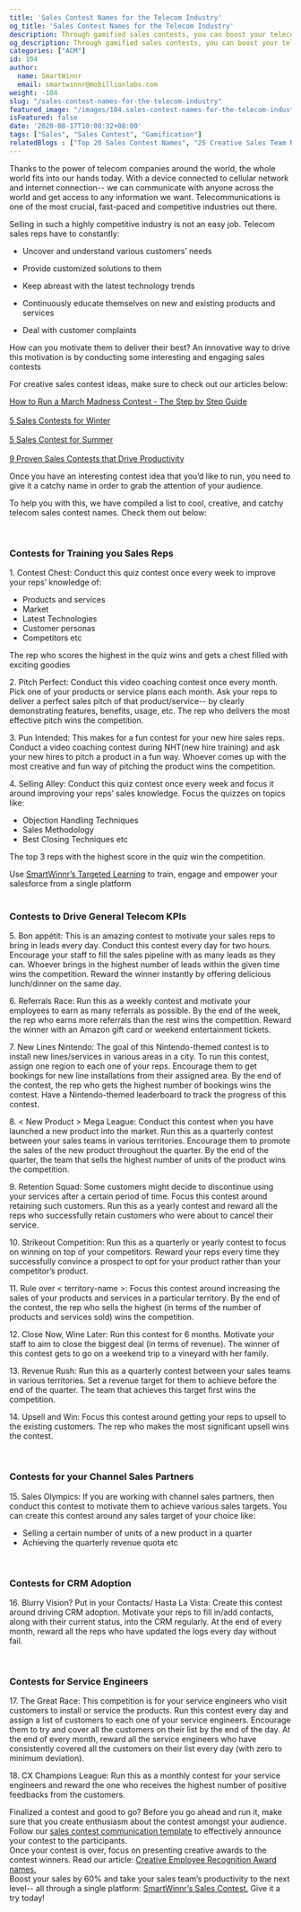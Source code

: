 ```yaml
---
title: 'Sales Contest Names for the Telecom Industry'
og_title: 'Sales Contest Names for the Telecom Industry'
description: Through gamified sales contests, you can boost your telecom sales by 60% and take your sales team’s productivity to the next level. Looking for cool, creative and catchy telecom sales contest names?
og_description: Through gamified sales contests, you can boost your telecom sales by 60% and take your sales team’s productivity to the next level. Looking for cool, creative and catchy telecom sales contest names?
categories: ["ACM"]
id: 104
author:
  name: SmartWinnr
  email: smartwinnr@mobillionlabs.com
weight: -104
slug: "/sales-contest-names-for-the-telecom-industry"
featured_image: "/images/104.sales-contest-names-for-the-telecom-industry.jpg"
isFeatured: false
date: '2020-08-17T10:00:32+08:00'
tags: ["Sales", "Sales Contest", "Gamification"]
relatedBlogs : ["Top 20 Sales Contest Names", "25 Creative Sales Team Names", "23 Sales incentive ideas to keep your sales team motivated", "Sales Contest Communication Template", "Creative Employee Recognition Award Names", "How to Launch a Sales Contest"]
---
```


Thanks to the power of telecom companies around the world, the whole world fits into our hands today. With a device connected to cellular network and internet connection-- we can communicate with anyone across the world and get access to any information we want.
Telecommunications is one of the most crucial, fast-paced and competitive industries out there.

Selling in such a highly competitive industry is not an easy job. Telecom sales reps have to constantly:

* Uncover and understand various customers’ needs 

* Provide customized solutions to them

* Keep abreast with the latest technology trends

* Continuously educate themselves on new and existing products and services

* Deal with customer complaints 

How can you motivate them to deliver their best? An innovative way to drive this motivation is by conducting some interesting and engaging sales contests 

For creative sales contest ideas, make sure to check out our articles below:

<div class="ml-margin-bottom10"> 
<a href="https://www.smartwinnr.com/post/how-to-run-a-march-madness-contest-the-step-by-step-guide/" target="_blank" class="ml-desc-text">How to Run a March Madness Contest - The Step by Step Guide</a><br><br>
<a href="https://www.smartwinnr.com/post/sales-contests-for-winter/" target="_blank" class="ml-desc-text">5 Sales Contests for Winter</a><br><br>
<a href="https://www.smartwinnr.com/post/5-sales-contest-for-summer/" target="_blank" class="ml-desc-text">5 Sales Contest for Summer</a><br><br>
<a href="https://www.smartwinnr.com/post/9-proven-sales-contests-that-drive-productivity/" target="_blank" class="ml-desc-text">9 Proven Sales Contests that Drive Productivity</a>
</div>

Once you have an interesting contest idea that you’d like to run, you need to give it a catchy name in order to grab the attention of your audience. 

To help you with this, we have compiled a list to cool, creative, and catchy telecom sales contest names. Check them out below:

<br>

### **Contests for Training you Sales Reps**

<div class="ml-margin-left10">
  <p><span class="ml_text_bold">1. Contest Chest:</span> Conduct this quiz contest once every week to <span class="ml_highlighted_text">improve your reps’ knowledge</span> of:</p>
  <ul>
    <li>Products and services</li>
    <li>Market</li>
    <li>Latest Technologies</li>
    <li>Customer personas</li>
    <li>Competitors etc</li>
  </ul>
  <p>The rep who scores the highest in the quiz wins and gets a chest filled with exciting goodies</p>
  <p><span class="ml_text_bold">2. Pitch Perfect:</span> Conduct this video coaching contest once every month. Pick one of your products or service plans each month. Ask your reps to deliver a <span class="ml_highlighted_text">perfect sales pitch</span> of that product/service-- by clearly demonstrating features, benefits, usage, etc. The rep who delivers the most effective pitch wins the competition.</p>
  <p><span class="ml_text_bold">3. Pun Intended:</span> This makes for a fun contest for your new hire sales reps. Conduct a video coaching contest during NHT(new hire training) and ask your <span class="ml_highlighted_text">new hires to pitch a product</span> in a fun way. Whoever comes up with the most creative and fun way of pitching the product wins the competition.</p>
  <p><span class="ml_text_bold">4. Selling Alley:</span> Conduct this quiz contest once every week and focus it around <span class="ml_highlighted_text">improving your reps’ sales knowledge.</span> Focus the quizzes on topics like:</p>
  <ul>
    <li>Objection Handling Techniques</li>
    <li>Sales Methodology</li>
    <li>Best Closing Techniques etc</li>
  </ul>
  <p>The top 3 reps with the highest score in the quiz win the competition.</p>
</div>

<div class="ml-margin-bottom10">Use <a href="https://www.smartwinnr.com/product/targeted-learning/" target="_blank" class="ml-desc-text">SmartWinnr’s Targeted Learning</a> to train, engage and empower your salesforce from a single platform</div>

<br>

### **Contests to Drive General Telecom KPIs**

<div class="ml-margin-left10">
  <p><span class="ml_text_bold">5. Bon appétit:</span> This is an amazing contest to motivate your sales reps to bring in leads every day. Conduct this contest every day for two hours.  Encourage your staff to <span class="ml_highlighted_text">fill the sales pipeline</span> with as many leads as they can. Whoever brings in the highest number of leads within the given time wins the competition. Reward the winner instantly by offering delicious lunch/dinner on the same day.</p>
  <p><span class="ml_text_bold">6. Referrals Race:</span> Run this as a weekly contest and motivate your employees to <span class="ml_highlighted_text">earn as many referrals</span> as possible. By the end of the week, the rep who earns more referrals than the rest wins the competition. Reward the winner with an Amazon gift card or weekend entertainment tickets.</p>
  <p><span class="ml_text_bold">7. New Lines Nintendo:</span> The goal of this Nintendo-themed contest is to <span class="ml_highlighted_text">install new lines/services in various areas</span> in a city. To run this contest, assign one region to each one of your reps. Encourage them to get bookings for new line installations from their assigned area. By the end of the contest, the rep who gets the highest number of bookings wins the contest. Have a Nintendo-themed leaderboard to track the progress of this contest.</p>
  <p><span class="ml_text_bold">8. < New Product > Mega League:</span> Conduct this contest when you have <span class="ml_highlighted_text">launched a new product</span> into the market. Run this as a quarterly contest between your sales teams in various territories. Encourage them to promote the sales of the new product throughout the quarter. By the end of the quarter, the team that sells the highest number of units of the product wins the competition.</p>
  <p><span class="ml_text_bold">9. Retention Squad:</span> Some customers might decide to discontinue using your services after a certain period of time. Focus this contest around <span class="ml_highlighted_text">retaining such customers.</span> Run this as a yearly contest and reward all the reps who successfully retain customers who were about to cancel their service.</p>
  <p><span class="ml_text_bold">10. Strikeout Competition:</span> Run this as a quarterly or yearly contest to focus on <span class="ml_highlighted_text">winning on top of your competitors.</span> Reward your reps every time they successfully convince a prospect to opt for your product rather than your competitor’s product.</p>
  <p><span class="ml_text_bold">11. Rule over < territory-name >:</span> Focus this contest around <span class="ml_highlighted_text">increasing the sales</span> of your products and services in a particular territory. By the end of the contest, the rep who sells the highest (in terms of the number of products and services sold) wins the competition.</p>
  <p><span class="ml_text_bold">12. Close Now, Wine Later:</span> Run this contest for 6 months. Motivate your staff to aim to <span class="ml_highlighted_text">close the biggest deal (in terms of revenue).</span> The winner of this contest gets to go on a weekend trip to a vineyard with her family.</p>
  <p><span class="ml_text_bold">13. Revenue Rush:</span> Run this as a quarterly contest between your sales teams in various territories. Set a <span class="ml_highlighted_text">revenue target</span> for them to achieve before the end of the quarter. The team that achieves this target first wins the competition.</p>
  <p><span class="ml_text_bold">14. Upsell and Win:</span> Focus this contest around getting your reps to <span class="ml_highlighted_text">upsell to the existing customers.</span> The rep who makes the most significant upsell wins the contest.</p>
</div>

<br>

### **Contests for your Channel Sales Partners**

<div class="ml-margin-left10">
  <p><span class="ml_text_bold">15. Sales Olympics:</span> If you are working with channel sales partners, then conduct this contest to motivate them to achieve various sales targets. You can create this contest around any sales target of your choice like:</p>
  <ul>
    <li>Selling a certain number of units of a new product in a quarter</li>
    <li>Achieving the quarterly revenue quota etc</li>
  </ul>
</div>

<br>

### **Contests for CRM Adoption**

<div class="ml-margin-left10">
  <p><span class="ml_text_bold">16. Blurry Vision? Put in your Contacts/ Hasta La Vista:</span> Create this contest around driving CRM adoption. Motivate your reps to fill in/add contacts, along with their current status, into the CRM regularly. At the end of every month, reward all the reps who have updated the logs every day without fail.</p>
</div>

<br>

### **Contests for Service Engineers**

<div class="ml-margin-left10">
  <p><span class="ml_text_bold">17. The Great Race:</span> This competition is for your service engineers who visit customers to install or service the products. Run this contest every day and assign a list of customers to each one of your service engineers. Encourage them to try and <span class="ml_highlighted_text">cover all the customers on their list</span> by the end of the day. At the end of every month, reward all the service engineers who have consistently covered all the customers on their list every day (with zero to minimum deviation).</p>
  <p><span class="ml_text_bold">18. CX Champions League:</span> Run this as a monthly contest for your service engineers and reward the one who receives the <span class="ml_highlighted_text">highest number of positive feedbacks</span> from the customers.</p>
</div>

<div class="ml-margin-bottom10">Finalized a contest and good to go? Before you go ahead and run it, make sure that you create enthusiasm about the contest amongst your audience. Follow our <a href="https://www.smartwinnr.com/post/sales-contest-communication-template/" target="_blank" class="ml-desc-text">sales contest communication template</a> to effectively announce your contest to the participants.</div>

<div class="ml-margin-bottom10">Once your contest is over, focus on presenting creative awards to the contest winners. Read  our article: <a href="https://www.smartwinnr.com/post/creative-employee-recognition-award-names/" target="_blank" class="ml-desc-text">Creative Employee Recognition Award names.</a></div>

<div class="ml-margin-bottom10">Boost your sales by 60% and take your sales team’s productivity to the next level-- all through a single platform: <a href="https://www.smartwinnr.com/product/sales-contest/" target="_blank" class="ml-desc-text">SmartWinnr’s Sales Contest.</a> Give it a try today!</div>